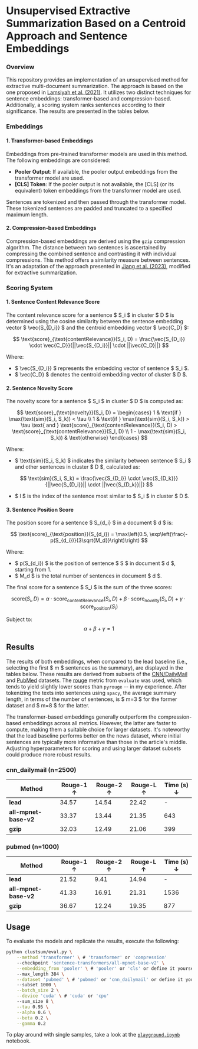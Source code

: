 # Unsupervised Extractive Summarization Based on a Centroid Approach and Sentence Embeddings

### Overview

This repository provides an implementation of an unsupervised method for extractive multi-document summarization. The approach is based on the one proposed in [Lamsiyah et al. (2021)](https://doi.org/10.1016/j.eswa.2020.114152). It utilizes two distinct techniques for sentence embeddings: transformer-based and compression-based. Additionally, a scoring system ranks sentences according to their significance. The results are presented in the tables below.

### Embeddings

#### 1. Transformer-based Embeddings

Embeddings from pre-trained transformer models are used in this method. The following embeddings are considered:

- **Pooler Output**: If available, the pooler output embeddings from the transformer model are used.
- **[CLS] Token**: If the pooler output is not available, the [CLS] (or its equivalent) token embeddings from the transformer model are used.

Sentences are tokenized and then passed through the transformer model. These tokenized sentences are padded and truncated to a specified maximum length.

#### 2. Compression-based Embeddings

Compression-based embeddings are derived using the `gzip` compression algorithm. The distance between two sentences is ascertained by compressing the combined sentence and contrasting it with individual compressions. This method offers a similarity measure between sentences. It's an adaptation of the approach presented in [Jiang et al. (2023)](https://aclanthology.org/2023.findings-acl.426/), modified for extractive summarization.

### Scoring System

#### 1. Sentence Content Relevance Score

The content relevance score for a sentence $ S_i $ in cluster $ D $ is determined using the cosine similarity between the sentence embedding vector $ \vec{S_{D_i}} $ and the centroid embedding vector $ \vec{C_D} $:

$$
\text{score}_{\text{contentRelevance}}(S_i, D) = \frac{\vec{S_{D_i}} \cdot \vec{C_D}}{||\vec{S_{D_i}}|| \cdot ||\vec{C_D}||}
$$

Where:
- $ \vec{S_{D_i}} $ represents the embedding vector of sentence $ S_i $.
- $ \vec{C_D} $ denotes the centroid embedding vector of cluster $ D $.

#### 2. Sentence Novelty Score

The novelty score for a sentence $ S_i $ in cluster $ D $ is computed as:

$$
\text{score}_{\text{novelty}}(S_i, D) = 
\begin{cases} 
1 & \text{if } \max(\text{sim}(S_i, S_k)) < \tau \\
1 & \text{if } \max(\text{sim}(S_i, S_k)) > \tau \text{ and } \text{score}_{\text{contentRelevance}}(S_i, D) > \text{score}_{\text{contentRelevance}}(S_l, D) \\
1 - \max(\text{sim}(S_i, S_k)) & \text{otherwise}
\end{cases}
$$

Where:
- $ \text{sim}(S_i, S_k) $ indicates the similarity between sentence $ S_i $ and other sentences in cluster $ D $, calculated as:

$$
\text{sim}(S_i, S_k) = \frac{\vec{S_{D_i}} \cdot \vec{S_{D_k}}}{||\vec{S_{D_i}}|| \cdot ||\vec{S_{D_k}}||}
$$

- $ l $ is the index of the sentence most similar to $ S_i $ in cluster $ D $.

#### 3. Sentence Position Score

The position score for a sentence $ S_{d_i} $ in a document $ d $ is:

$$
\text{score}_{\text{position}}(S_{d_i}) = \max\left(0.5, \exp\left(\frac{-p(S_{d_i})}{3\sqrt{M_d}}\right)\right)
$$

Where:
- $ p(S_{d_i}) $ is the position of sentence $ S $ in document $ d $, starting from 1.
- $ M_d $ is the total number of sentences in document $ d $.

The final score for a sentence $ S_i $ is the sum of the three scores:

$$
\text{score}(S_i, D) = \alpha \cdot \text{score}_{\text{contentRelevance}}(S_i, D) + \beta \cdot \text{score}_{\text{novelty}}(S_i, D) + \gamma \cdot \text{score}_{\text{position}}(S_i)
$$

Subject to:
$$
\alpha + \beta + \gamma = 1
$$


## Results

The results of both embeddings, when compared to the lead baseline (i.e., selecting the first $ m $ sentences as the summary), are displayed in the tables below. These results are derived from subsets of the [CNN/DailyMail](https://huggingface.co/datasets/cnn_dailymail) and [PubMed](https://huggingface.co/datasets/pubmed) datasets. The [rouge](https://huggingface.co/spaces/evaluate-metric/rouge) metric from `evaluate` was used, which tends to yield slightly lower scores than `pyrouge` -- in my experience. After tokenizing the texts into sentences using `spacy`, the average summary length, in terms of the number of sentences, is $ m=3 $ for the former dataset and $ m=8 $ for the latter.

The transformer-based embeddings generally outperform the compression-based embeddings across all metrics. However, the latter are faster to compute, making them a suitable choice for larger datasets. It's noteworthy that the lead baseline performs better on the news dataset, where initial sentences are typically more informative than those in the article's middle. Adjusting hyperparameters for scoring and using larger dataset subsets could produce more robust results.

### cnn_dailymail (n=2500)

| Method               | Rouge-1 ↑ | Rouge-2 ↑ | Rouge-L ↑ | Time (s) ↓ |
|----------------------|-----------|-----------|-----------|------------|
| **lead**             | 34.57     | 14.54     | 22.42     | -          |
| **all-mpnet-base-v2**| 33.37     | 13.44     | 21.35     | 643        |
| **gzip**             | 32.03     | 12.49     | 21.06     | 399        |

### pubmed (n=1000)

| Method               | Rouge-1 ↑ | Rouge-2 ↑ | Rouge-L ↑ | Time (s) ↓ |
|----------------------|-----------|-----------|-----------|------------|
| **lead**             | 21.52     | 9.41      | 14.94     | -          |
| **all-mpnet-base-v2**| 41.33     | 16.91     | 21.31     | 1536       |
| **gzip**             | 36.67     | 12.24     | 19.35     | 877        |


## Usage

To evaluate the models and replicate the results, execute the following:

```bash
python clustsum/eval.py \
    --method 'transformer' \ # 'transformer' or 'compression'
    --checkpoint 'sentence-transformers/all-mpnet-base-v2' \
    --embedding_from 'pooler' \ # 'pooler' or 'cls' or define it yourself
    --max_length 384 \
    --dataset 'pubmed' \ # 'pubmed' or 'cnn_dailymail' or define it yourself
    --subset 1000 \
    --batch_size 2 \
    --device 'cuda' \ # 'cuda' or 'cpu'
    --sum_size 8 \
    --tau 0.95 \
    --alpha 0.6 \
    --beta 0.2 \
    --gamma 0.2
```

To play around with single samples, take a look at the [`playground.ipynb`](https://github.com/eReverter/clustsum/blob/main/playground.ipynb) notebook.